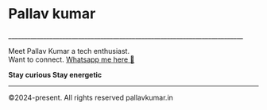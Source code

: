 # Pallav kumar
__________________________________________________________________________<br>

Meet Pallav Kumar a tech enthusiast.<br>
Want to connect. <a href="https://wa.me/+917050757171">Whatsapp me here 🤙</a><br>

**Stay curious Stay energetic**

__________________________________________________________________________
©️2024-present. All rights reserved pallavkumar.in
